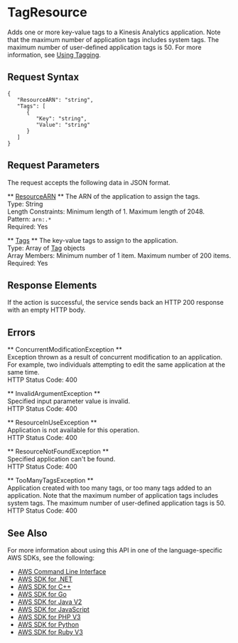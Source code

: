 # TagResource<a name="API_TagResource"></a>

Adds one or more key\-value tags to a Kinesis Analytics application\. Note that the maximum number of application tags includes system tags\. The maximum number of user\-defined application tags is 50\. For more information, see [Using Tagging](https://docs.aws.amazon.com/kinesisanalytics/latest/dev/how-tagging.html)\.

## Request Syntax<a name="API_TagResource_RequestSyntax"></a>

```
{
   "ResourceARN": "string",
   "Tags": [ 
      { 
         "Key": "string",
         "Value": "string"
      }
   ]
}
```

## Request Parameters<a name="API_TagResource_RequestParameters"></a>

The request accepts the following data in JSON format\.

 ** [ResourceARN](#API_TagResource_RequestSyntax) **   <a name="analytics-TagResource-request-ResourceARN"></a>
The ARN of the application to assign the tags\.  
Type: String  
Length Constraints: Minimum length of 1\. Maximum length of 2048\.  
Pattern: `arn:.*`   
Required: Yes

 ** [Tags](#API_TagResource_RequestSyntax) **   <a name="analytics-TagResource-request-Tags"></a>
The key\-value tags to assign to the application\.  
Type: Array of [Tag](API_Tag.md) objects  
Array Members: Minimum number of 1 item\. Maximum number of 200 items\.  
Required: Yes

## Response Elements<a name="API_TagResource_ResponseElements"></a>

If the action is successful, the service sends back an HTTP 200 response with an empty HTTP body\.

## Errors<a name="API_TagResource_Errors"></a>

 ** ConcurrentModificationException **   
Exception thrown as a result of concurrent modification to an application\. For example, two individuals attempting to edit the same application at the same time\.  
HTTP Status Code: 400

 ** InvalidArgumentException **   
Specified input parameter value is invalid\.  
HTTP Status Code: 400

 ** ResourceInUseException **   
Application is not available for this operation\.  
HTTP Status Code: 400

 ** ResourceNotFoundException **   
Specified application can't be found\.  
HTTP Status Code: 400

 ** TooManyTagsException **   
Application created with too many tags, or too many tags added to an application\. Note that the maximum number of application tags includes system tags\. The maximum number of user\-defined application tags is 50\.  
HTTP Status Code: 400

## See Also<a name="API_TagResource_SeeAlso"></a>

For more information about using this API in one of the language\-specific AWS SDKs, see the following:
+  [AWS Command Line Interface](https://docs.aws.amazon.com/goto/aws-cli/kinesisanalytics-2015-08-14/TagResource) 
+  [AWS SDK for \.NET](https://docs.aws.amazon.com/goto/DotNetSDKV3/kinesisanalytics-2015-08-14/TagResource) 
+  [AWS SDK for C\+\+](https://docs.aws.amazon.com/goto/SdkForCpp/kinesisanalytics-2015-08-14/TagResource) 
+  [AWS SDK for Go](https://docs.aws.amazon.com/goto/SdkForGoV1/kinesisanalytics-2015-08-14/TagResource) 
+  [AWS SDK for Java V2](https://docs.aws.amazon.com/goto/SdkForJavaV2/kinesisanalytics-2015-08-14/TagResource) 
+  [AWS SDK for JavaScript](https://docs.aws.amazon.com/goto/AWSJavaScriptSDK/kinesisanalytics-2015-08-14/TagResource) 
+  [AWS SDK for PHP V3](https://docs.aws.amazon.com/goto/SdkForPHPV3/kinesisanalytics-2015-08-14/TagResource) 
+  [AWS SDK for Python](https://docs.aws.amazon.com/goto/boto3/kinesisanalytics-2015-08-14/TagResource) 
+  [AWS SDK for Ruby V3](https://docs.aws.amazon.com/goto/SdkForRubyV3/kinesisanalytics-2015-08-14/TagResource) 